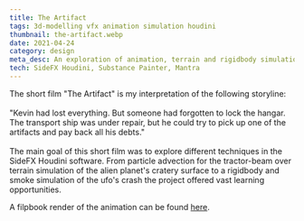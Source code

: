 ```yaml
---
title: The Artifact
tags: 3d-modelling vfx animation simulation houdini
thumbnail: the-artifact.webp
date: 2021-04-24
category: design
meta_desc: An exploration of animation, terrain and rigidbody simulation in Houdini
tech: SideFX Houdini, Substance Painter, Mantra
---
```

The short film "The Artifact" is my interpretation of the following storyline:
<br></br>
"Kevin had lost everything. But someone had forgotten to lock the hangar. The transport ship was under repair, but he could try to pick up one of the artifacts and pay back all his debts."
<br></br>
The main goal of this short film was to explore different techniques in the SideFX Houdini software.
From particle advection for the tractor-beam over terrain simulation of the alien planet's cratery surface to a rigidbody and smoke simulation of the ufo's crash the project offered vast learning opportunities.

A filpbook render of the animation can be found [here](https://youtu.be/RqPJx0X0gzA).
